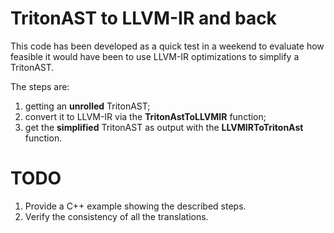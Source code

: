 # TritonAST to LLVM-IR and back

This code has been developed as a quick test in a weekend to evaluate how feasible it would have been to use LLVM-IR optimizations to simplify a TritonAST.

The steps are:

1. getting an **unrolled** TritonAST;
2. convert it to LLVM-IR via the **TritonAstToLLVMIR** function;
3. get the **simplified** TritonAST as output with the **LLVMIRToTritonAst** function.

# TODO

1. Provide a C++ example showing the described steps.
2. Verify the consistency of all the translations.

